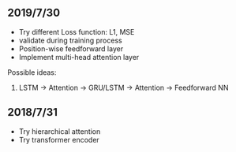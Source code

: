 
## 2019/7/30

- Try different Loss function: L1, MSE
- validate during training process
- Position-wise feedforward layer
- Implement multi-head attention layer

Possible ideas:
1. LSTM -> Attention -> GRU/LSTM -> Attention -> Feedforward NN

## 2018/7/31

- Try hierarchical attention
- Try transformer encoder
